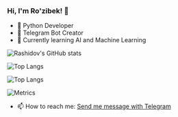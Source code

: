 ### Hi, I'm Ro'zibek! 👋
- 🐍 Python Developer
- 🤖 Telegram Bot Creator
- 🌱 Currently learning AI and Machine Learning
  
![Rashidov's GitHub stats](https://github-readme-stats.vercel.app/api?username=rashidovdev1&show_icons=true&theme=tokyonight)

![Top Langs](https://github-readme-stats.vercel.app/api/top-langs/?username=rashidovdev1&layout=compact&theme=tokyonight)

![Top Langs](https://github-readme-stats.vercel.app/api/top-langs/?username=rashidovdev1&layout=donut&theme=gruvbox)

![Metrics](https://raw.githubusercontent.com/rashidovdev1/rashidovdev1/main/github-metrics.svg)

- 📫 How to reach me: <a href="https://t.me/tezzro">Send me message with Telegram </a> 
